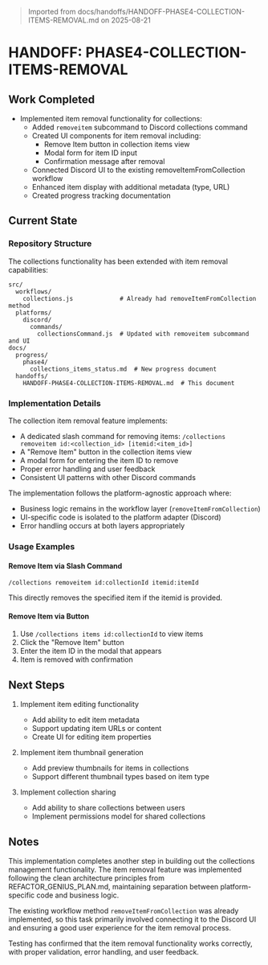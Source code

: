 > Imported from docs/handoffs/HANDOFF-PHASE4-COLLECTION-ITEMS-REMOVAL.md on 2025-08-21

# HANDOFF: PHASE4-COLLECTION-ITEMS-REMOVAL

## Work Completed
- Implemented item removal functionality for collections:
  - Added `removeitem` subcommand to Discord collections command
  - Created UI components for item removal including:
    - Remove Item button in collection items view
    - Modal form for item ID input
    - Confirmation message after removal
  - Connected Discord UI to the existing removeItemFromCollection workflow
  - Enhanced item display with additional metadata (type, URL)
  - Created progress tracking documentation

## Current State

### Repository Structure
The collections functionality has been extended with item removal capabilities:

```
src/
  workflows/
    collections.js             # Already had removeItemFromCollection method
  platforms/
    discord/
      commands/
        collectionsCommand.js  # Updated with removeitem subcommand and UI
docs/
  progress/
    phase4/
      collections_items_status.md  # New progress document
  handoffs/
    HANDOFF-PHASE4-COLLECTION-ITEMS-REMOVAL.md  # This document
```

### Implementation Details

The collection item removal feature implements:
- A dedicated slash command for removing items: `/collections removeitem id:<collection_id> [itemid:<item_id>]`
- A "Remove Item" button in the collection items view
- A modal form for entering the item ID to remove
- Proper error handling and user feedback
- Consistent UI patterns with other Discord commands

The implementation follows the platform-agnostic approach where:
- Business logic remains in the workflow layer (`removeItemFromCollection`)
- UI-specific code is isolated to the platform adapter (Discord)
- Error handling occurs at both layers appropriately

### Usage Examples

#### Remove Item via Slash Command
```
/collections removeitem id:collectionId itemid:itemId
```
This directly removes the specified item if the itemid is provided.

#### Remove Item via Button
1. Use `/collections items id:collectionId` to view items
2. Click the "Remove Item" button
3. Enter the item ID in the modal that appears
4. Item is removed with confirmation

## Next Steps
1. Implement item editing functionality
   - Add ability to edit item metadata
   - Support updating item URLs or content
   - Create UI for editing item properties

2. Implement item thumbnail generation
   - Add preview thumbnails for items in collections
   - Support different thumbnail types based on item type

3. Implement collection sharing
   - Add ability to share collections between users
   - Implement permissions model for shared collections

## Notes
This implementation completes another step in building out the collections management functionality. The item removal feature was implemented following the clean architecture principles from REFACTOR_GENIUS_PLAN.md, maintaining separation between platform-specific code and business logic.

The existing workflow method `removeItemFromCollection` was already implemented, so this task primarily involved connecting it to the Discord UI and ensuring a good user experience for the item removal process.

Testing has confirmed that the item removal functionality works correctly, with proper validation, error handling, and user feedback. 
